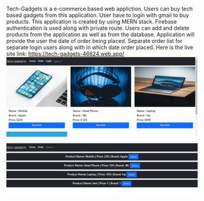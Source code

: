  Tech-Gadgets is a e-commerce based web appliction. Users can buy tech based gadgets from this application. User have to login with gmail to buy products. This application is created by using MERN stack. Firebase authentication is used along with private route. Users can add and delete products from the application as well as from the database. Application will provide the user the date of order being placed. Separate order list for separate login users along with in which date order placed. Here is the live site link: https://tech-gadgets-46624.web.app/
![](screenshot/1.JPG)

![](screenshot/3.JPG)